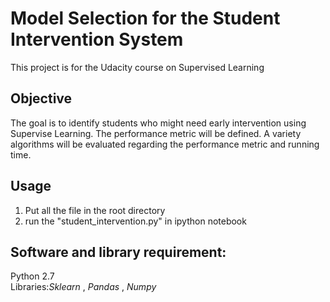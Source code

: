 # Model Selection for the Student Intervention System
This project is for the Udacity course on Supervised Learning

## Objective
The goal is to identify students who might need early intervention using Supervise Learning. The performance metric will be defined. A variety algorithms will be evaluated regarding the performance metric and running time.

## Usage 
1. Put all the file in the root directory 
2. run the "student_intervention.py" in ipython notebook

## Software and library requirement:
Python 2.7    
Libraries:_Sklearn_ , _Pandas_ , _Numpy_ 

